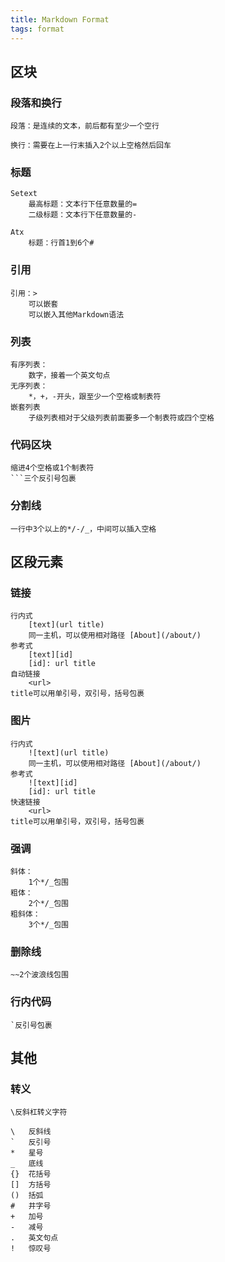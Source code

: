 ```yaml
---
title: Markdown Format
tags: format
---
```


## 区块

### 段落和换行

```
段落：是连续的文本，前后都有至少一个空行

换行：需要在上一行末插入2个以上空格然后回车
```

### 标题

```
Setext
    最高标题：文本行下任意数量的=
    二级标题：文本行下任意数量的-

Atx
    标题：行首1到6个#
```

### 引用

```
引用：>
    可以嵌套
    可以嵌入其他Markdown语法
```

### 列表

```
有序列表：
    数字，接着一个英文句点
无序列表：
    *，+，-开头，跟至少一个空格或制表符
嵌套列表
    子级列表相对于父级列表前面要多一个制表符或四个空格
```

### 代码区块

```
缩进4个空格或1个制表符
```三个反引号包裹
```

### 分割线

```
一行中3个以上的*/-/_，中间可以插入空格
```

## 区段元素

### 链接

```
行内式
    [text](url title)
    同一主机，可以使用相对路径 [About](/about/)
参考式
    [text][id]
    [id]: url title
自动链接
    <url>
title可以用单引号，双引号，括号包裹
```

### 图片

```
行内式
    ![text](url title)
    同一主机，可以使用相对路径 [About](/about/)
参考式
    ![text][id]
    [id]: url title
快速链接
    <url>
title可以用单引号，双引号，括号包裹
```

### 强调

```
斜体：
    1个*/_包围
粗体：
    2个*/_包围
粗斜体：
    3个*/_包围
```

### 删除线

```
~~2个波浪线包围
```

### 行内代码

```
`反引号包裹
```

## 其他

### 转义

```
\反斜杠转义字符

\   反斜线
`   反引号
*   星号
_   底线
{}  花括号
[]  方括号
()  括弧
#   井字号
+   加号
-   减号
.   英文句点
!   惊叹号
```